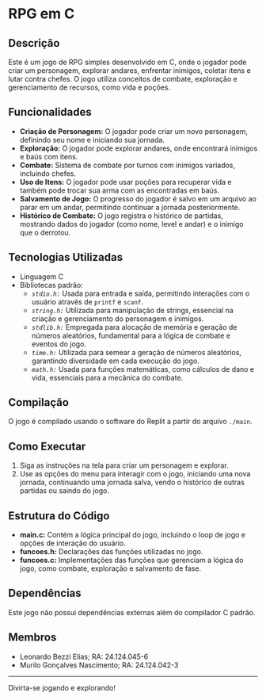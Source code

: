 # RPG em C

## Descrição

Este é um jogo de RPG simples desenvolvido em C, onde o jogador pode criar um personagem, explorar andares, enfrentar inimigos, coletar itens e lutar contra chefes. O jogo utiliza conceitos de combate, exploração e gerenciamento de recursos, como vida e poções.

## Funcionalidades

* **Criação de Personagem:** O jogador pode criar um novo personagem, definindo seu nome e iniciando sua jornada.
* **Exploração:** O jogador pode explorar andares, onde encontrará inimigos e baús com itens.
* **Combate:** Sistema de combate por turnos com inimigos variados, incluindo chefes.
* **Uso de Itens:** O jogador pode usar poções para recuperar vida e também pode trocar sua arma com as encontradas em baús.
* **Salvamento de Jogo:** O progresso do jogador é salvo em um arquivo ao parar em um andar, permitindo continuar a jornada posteriormente.
* **Histórico de Combate:** O jogo registra o histórico de partidas, mostrando dados do jogador (como nome, level e andar) e o inimigo que o derrotou.

## Tecnologias Utilizadas

- Linguagem C
- Bibliotecas padrão: 
  - *`stdio.h:`* Usada para entrada e saída, permitindo interações com o usuário através de `printf` e `scanf`.
  - *`string.h:`* Utilizada para manipulação de strings, essencial na criação e gerenciamento do personagem e inimigos.
  - *`stdlib.h:`* Empregada para alocação de memória e geração de números aleatórios, fundamental para a lógica de combate e eventos do jogo.
  - *`time.h:`* Utilizada para semear a geração de números aleatórios, garantindo diversidade em cada execução do jogo.
  - *`math.h:`* Usada para funções matemáticas, como cálculos de dano e vida, essenciais para a mecânica do combate.

## Compilação

O jogo é compilado usando o software do Replit a partir do arquivo `./main`.

## Como Executar

1. Siga as instruções na tela para criar um personagem e explorar.
2. Use as opções do menu para interagir com o jogo, iniciando uma nova jornada, continuando uma jornada salva, vendo o histórico de outras partidas ou saindo do jogo.

## Estrutura do Código

* **main.c:** Contém a lógica principal do jogo, incluindo o loop de jogo e opções de interação do usuário.
* **funcoes.h:** Declarações das funções utilizadas no jogo.
* **funcoes.c:** Implementações das funções que gerenciam a lógica do jogo, como combate, exploração e salvamento de fase.

## Dependências

Este jogo não possui dependências externas além do compilador C padrão.

## Membros

* Leonardo Bezzi Elias; RA: 24.124.045-6
* Murilo Gonçalves Nascimento; RA: 24.124.042-3

---

Divirta-se jogando e explorando!
